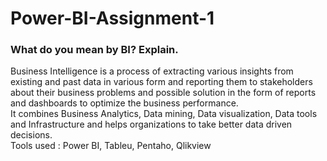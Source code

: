 # Power-BI-Assignment-1

### What do you mean by BI? Explain.

Business Intelligence is a process of extracting various insights from existing and past data in various form and reporting them to stakeholders about their business problems and possible solution in the form of reports and dashboards to optimize the business performance.  
It combines Business Analytics, Data mining, Data visualization, Data tools and Infrastructure and helps organizations to take better data driven decisions.  
Tools used : Power BI, Tableu, Pentaho, Qlikview
